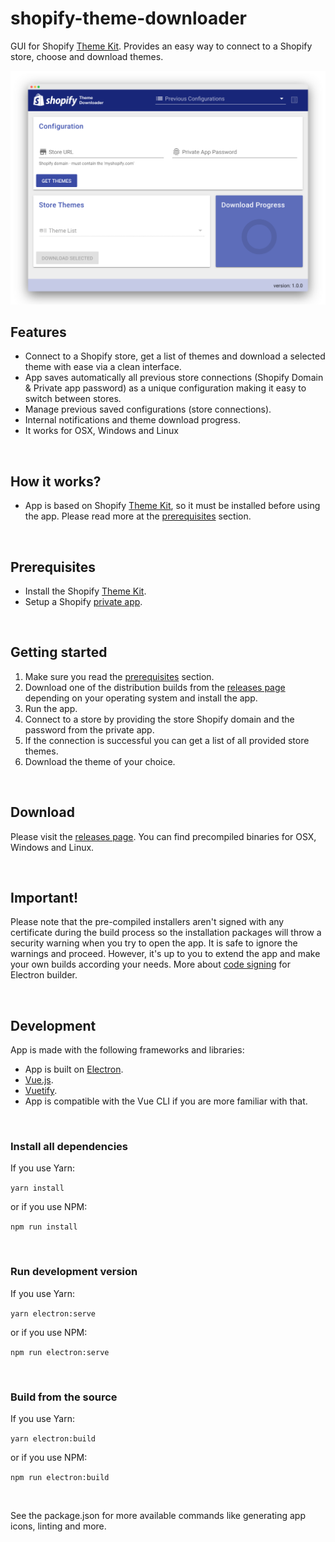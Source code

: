 # shopify-theme-downloader
GUI for Shopify [Theme Kit](https://shopify.github.io/themekit/). Provides an easy way to connect to a Shopify store, choose and download themes.


![alt text](screenshot.png "Screenshot")

## Features
- Connect to a Shopify store, get a list of themes and download a selected theme with ease via a clean interface.
- App saves automatically all previous store connections (Shopify Domain & Private app password) as a unique configuration making it easy to switch between stores.
- Manage previous saved configurations (store connections).
- Internal notifications and theme download progress.
- It works for OSX, Windows and Linux

<br>

## How it works?
- App is based on Shopify [Theme Kit](https://shopify.github.io/themekit/), so it must be installed before using the app. Please read more at the [prerequisites](#prerequisites) section.

<br>

## <a href="#prerequisites"></a>Prerequisites
- Install the Shopify [Theme Kit](https://shopify.github.io/themekit/#installation).
- Setup a Shopify [private app](https://help.shopify.com/en/manual/apps/private-apps).

<br>

## Getting started
1. Make sure you read the [prerequisites](#prerequisites) section.
2. Download one of the distribution builds from the [releases page](https://github.com/Skoulix/shopify-themekit-ui/releases) depending on your operating system and install the app.
3. Run the app.
4. Connect to a store by providing the store Shopify domain and the password from the private app.
5. If the connection is successful you can get a list of all provided store themes.
6. Download the theme of your choice.

<br>

## Download
Please visit the [releases page](https://github.com/Skoulix/shopify-themekit-ui/releases). You can find precompiled binaries for OSX, Windows and Linux.

<br>

## Important!
Please note that the pre-compiled installers aren't signed with any certificate during the build process so the installation packages will throw a security warning when you try to open the app. It is safe to ignore the warnings and proceed. However, it's up to you to extend the app and make your own builds according your needs. More about [code signing](https://www.electron.build/code-signing) for Electron builder.

<br>

## Development
App is made with the following frameworks and libraries:
- App is built on [Electron](https://electronjs.org/).
- [Vue.js](https://vuejs.org/).
- [Vuetify](https://vuetifyjs.com/en/).
- App is compatible with the Vue CLI if you are more familiar with that.

<br>

### Install all dependencies

If you use Yarn:

```yarn install```

or if you use NPM:

```npm run install```

<br>

### Run development version
If you use Yarn:

```yarn electron:serve```

or if you use NPM:

```npm run electron:serve```

<br>

### Build from the source
If you use Yarn:

```yarn electron:build```

or if you use NPM:

```npm run electron:build```

<br>

See the package.json for more available commands like generating app icons, linting and more.



